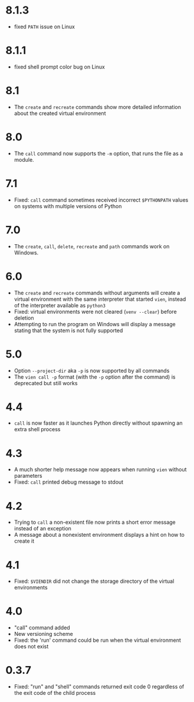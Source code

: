 # 8.1.3

- fixed `PATH` issue on Linux

# 8.1.1

- fixed shell prompt color bug on Linux

# 8.1

- The `create` and `recreate` commands show more detailed information about the
  created virtual environment

# 8.0

- The `call` command now supports the `-m` option, that runs the file as a
  module.

# 7.1

- Fixed: `call` command sometimes received incorrect `$PYTHONPATH` values on systems
  with multiple versions of Python

# 7.0

- The `create`, `call`, `delete`, `recreate` and `path` commands work on Windows.

# 6.0

- The `create` and `recreate` commands without arguments will create a virtual
  environment with the same interpreter that started `vien`, instead of the
  interpreter available as `python3`
- Fixed: virtual environments were not cleared (`venv --clear`) before deletion  
- Attempting to run the program on Windows will display a message stating that
  the system is not fully supported

# 5.0

- Option `--project-dir` aka `-p` is now supported by all commands
- The `vien call -p` format (with the `-p` option after the command) is deprecated but still works

# 4.4

- `call` is now faster as it launches Python directly without spawning an extra
  shell process

# 4.3

- A much shorter help message now appears when running `vien` without parameters
- Fixed: `call` printed debug message to stdout

# 4.2

- Trying to `call` a non-existent file now prints a short error message instead of an exception
- A message about a nonexistent environment displays a hint on how to create it  

# 4.1

- Fixed: `$VIENDIR` did not change the storage directory of the virtual
  environments

# 4.0

- "call" command added
- New versioning scheme
- Fixed: the 'run' command could be run when the virtual environment does not
  exist

# 0.3.7

- Fixed: "run" and "shell" commands returned exit code 0 regardless of the exit
  code of the child process 